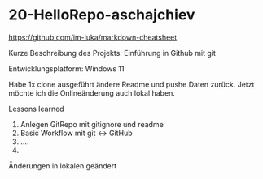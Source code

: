 # 20-HelloRepo-aschajchiev


https://github.com/im-luka/markdown-cheatsheet


Kurze Beschreibung des Projekts: Einführung in Github mit git


Entwicklungsplatform: Windows 11

Habe 1x clone ausgeführt ändere Readme und pushe Daten zurück.
Jetzt möchte ich die Onlineänderung auch lokal haben.

Lessons learned
  1. Anlegen GitRepo mit gitignore und readme
  2. Basic Workflow mit git <-> GitHub
  3. ....
  4. 


Änderungen in lokalen geändert
